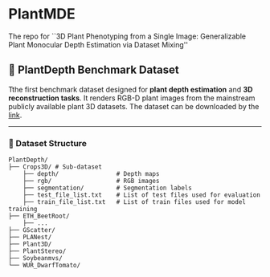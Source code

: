 # PlantMDE
The repo for ``3D Plant Phenotyping from a Single Image: Generalizable Plant Monocular Depth Estimation via Dataset Mixing''
## 🌱 PlantDepth Benchmark Dataset 
Tthe first benchmark dataset designed for **plant depth estimation** and **3D reconstruction tasks**. It renders RGB-D plant images from the mainstream publicly available plant 3D datasets. The dataset can be downloaded by the [link](https://drive.google.com/file/d/1XbDwjUn16dVl7F6uGNvpgtFU-uLm1jeb/view?usp=drive_link).


---

### 📂 Dataset Structure
```
PlantDepth/
├── Crops3D/ # Sub-dataset
    ├── depth/                # Depth maps 
    ├── rgb/                  # RGB images 
    ├── segmentation/         # Segmentation labels 
    ├── test_file_list.txt    # List of test files used for evaluation
    ├── train_file_list.txt   # List of train files used for model training
├── ETH_BeetRoot/
    ├── ...
├── GScatter/
├── PLANest/
├── Plant3D/
├── PlantStereo/
├── Soybeanmvs/
└── WUR_DwarfTomato/
```

